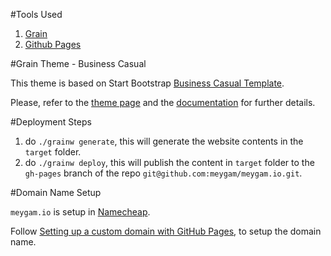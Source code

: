 #Tools Used
1. [Grain]
2. [Github Pages]
  
#Grain Theme - Business Casual

This theme is based on Start Bootstrap [Business Casual Template].

Please, refer to the [theme page] and the [documentation] for further details.

#Deployment Steps
1. do `./grainw generate`, this will generate the website contents in the `target` folder.
2. do `./grainw deploy`, this will publish the content in `target` folder to the `gh-pages` branch of the repo `git@github.com:meygam/meygam.io.git`.

#Domain Name Setup

`meygam.io` is setup in [Namecheap]. 

Follow [Setting up a custom domain with GitHub Pages], to setup the domain name.
 


[Grain]: http://sysgears.com/grain/
[Github Pages]: https://pages.github.com/ 
[Namecheap]: https://www.namecheap.com/
[Setting up a custom domain with GitHub Pages]: https://help.github.com/articles/setting-up-a-custom-domain-with-github-pages/
[Business Casual Template]: http://startbootstrap.com/template-overviews/business-casual/
[documentation]: http://sysgears.com/grain/docs/latest/
[theme page]: http://sysgears.com/grain/themes/business/
